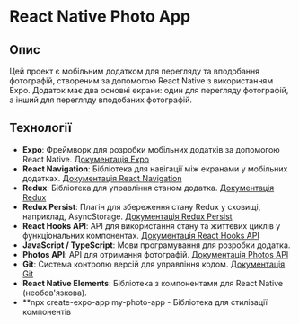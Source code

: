 # React Native Photo App

## Опис

Цей проект є мобільним додатком для перегляду та вподобання фотографій, створеним за допомогою React Native з використанням Expo. Додаток має два основні екрани: один для перегляду фотографій, а інший для перегляду вподобаних фотографій.

## Технології

- **Expo**: Фреймворк для розробки мобільних додатків за допомогою React Native. [Документація Expo](https://docs.expo.dev/)
- **React Navigation**: Бібліотека для навігації між екранами у мобільних додатках. [Документація React Navigation](https://reactnavigation.org/docs/getting-started)
- **Redux**: Бібліотека для управління станом додатка. [Документація Redux](https://react-redux.js.org/introduction/getting-started)
- **Redux Persist**: Плагін для збереження стану Redux у сховищі, наприклад, AsyncStorage. [Документація Redux Persist](https://github.com/rt2zz/redux-persist)
- **React Hooks API**: API для використання стану та життєвих циклів у функціональних компонентах. [Документація React Hooks API](https://uk.reactjs.org/docs/hooks-intro.html)
- **JavaScript / TypeScript**: Мови програмування для розробки додатка.
- **Photos API**: API для отримання фотографій. [Документація Photos API](https://jsonplaceholder.typicode.com/photos?albumId=1)
- **Git**: Система контролю версій для управління кодом. [Документація Git](https://git-scm.com/book/ru/v2)
- **React Native Elements**: Бібліотека з компонентами для React Native (необов'язкова). 
- **npx create-expo-app my-photo-app - Бібліотека для стилізації компонентів
